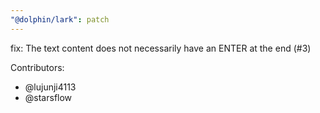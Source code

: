 ```yaml
---
"@dolphin/lark": patch
---
```


fix: The text content does not necessarily have an ENTER at the end (#3)

Contributors:
- @lujunji4113
- @starsflow